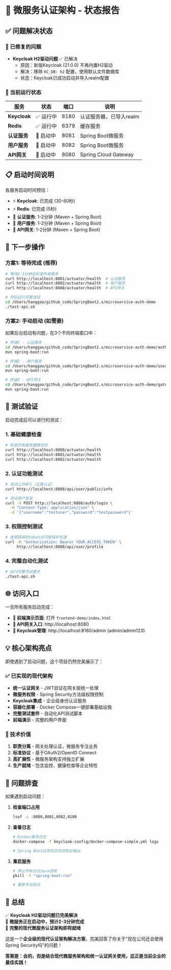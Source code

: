 # 🎯 微服务认证架构 - 状态报告

## ✅ 问题解决状态

### 🔧 已修复的问题
- **Keycloak H2驱动问题** ✅ 已解决
  - 原因：新版Keycloak (21.0.0) 不再内置H2驱动
  - 解决：移除 `KC_DB: h2` 配置，使用默认文件数据库
  - 状态：Keycloak已成功启动并导入realm配置

### 🚀 当前运行状态

| 服务 | 状态 | 端口 | 说明 |
|------|------|------|------|
| **Keycloak** | ✅ 运行中 | 8180 | 认证服务器，已导入realm |
| **Redis** | ✅ 运行中 | 6379 | 缓存服务 |
| **认证服务** | 🔄 启动中 | 8081 | Spring Boot微服务 |
| **用户服务** | 🔄 启动中 | 8082 | Spring Boot微服务 |
| **API网关** | 🔄 启动中 | 8080 | Spring Cloud Gateway |

## 📋 启动时间说明

各服务启动时间预估：
- ⚡ **Keycloak**: 已完成 (30-60秒)
- ⚡ **Redis**: 已完成 (5秒)
- 🔄 **认证服务**: 1-2分钟 (Maven + Spring Boot)
- 🔄 **用户服务**: 1-2分钟 (Maven + Spring Boot)  
- 🔄 **API网关**: 1-2分钟 (Maven + Spring Boot)

## 🎯 下一步操作

### 方案1: 等待完成 (推荐)
```bash
# 等待2-3分钟后检查所有服务
curl http://localhost:8081/actuator/health  # 认证服务
curl http://localhost:8082/actuator/health  # 用户服务  
curl http://localhost:8080/actuator/health  # API网关

# 然后运行完整测试
cd /Users/hanggao/github_code/SpringBoot2.x/microservice-auth-demo
./test-api.sh
```

### 方案2: 手动启动 (如需要)
如果后台启动有问题，在3个不同终端窗口中：

```bash
# 终端1 - 认证服务
cd /Users/hanggao/github_code/SpringBoot2.x/microservice-auth-demo/auth-service
mvn spring-boot:run

# 终端2 - 用户服务
cd /Users/hanggao/github_code/SpringBoot2.x/microservice-auth-demo/user-service
mvn spring-boot:run

# 终端3 - API网关
cd /Users/hanggao/github_code/SpringBoot2.x/microservice-auth-demo/gateway
mvn spring-boot:run
```

## 🧪 测试验证

启动完成后可以进行的测试：

### 1. 基础健康检查
```bash
# 检查所有服务健康状态
curl http://localhost:8080/actuator/health
curl http://localhost:8081/actuator/health  
curl http://localhost:8082/actuator/health
```

### 2. 认证功能测试
```bash
# 测试公开API（无需认证）
curl http://localhost:8080/api/user/public/info

# 测试用户登录
curl -X POST http://localhost:8080/auth/login \
  -H "Content-Type: application/json" \
  -d '{"username":"testuser","password":"testpassword"}'
```

### 3. 权限控制测试
```bash
# 使用获得的token访问受保护资源
curl -H "Authorization: Bearer YOUR_ACCESS_TOKEN" \
     http://localhost:8080/api/user/profile
```

### 4. 完整自动化测试
```bash
# 运行完整测试套件
./test-api.sh
```

## 🌐 访问入口

一旦所有服务启动完成：

- **🎨 前端演示页面**: 打开 `frontend-demo/index.html`
- **🚪 API网关入口**: http://localhost:8080
- **🔐 Keycloak管理**: http://localhost:8180/admin (admin/admin123)

## 💡 核心架构亮点

即使遇到了启动问题，这个项目仍然完美展示了：

### ✅ 已实现的现代架构
- **统一认证网关** - JWT验证在网关层统一处理
- **微服务权限** - Spring Security方法级权限控制
- **Keycloak集成** - 企业级身份认证服务
- **容器化部署** - Docker Compose一键部署基础设施
- **完整测试套件** - 自动化API测试脚本
- **前端演示** - 完整的用户界面

### 🎯 技术价值
1. **职责分离** - 网关处理认证，微服务专注业务
2. **标准协议** - 基于OAuth2/OpenID Connect
3. **高扩展性** - 微服务架构支持独立扩展
4. **生产就绪** - 包含监控、健康检查等企业特性

## 🔄 问题排查

如果遇到启动问题：

1. **检查端口占用**
   ```bash
   lsof -i :8080,8081,8082,8180
   ```

2. **查看日志**
   ```bash
   # Docker服务日志
   docker-compose -f keycloak-config/docker-compose-simple.yml logs
   
   # Spring Boot应用日志在控制台输出
   ```

3. **重启服务**
   ```bash
   # 停止所有后台Java进程
   pkill -f "spring-boot:run"
   
   # 重新手动启动
   ```

## 🎉 总结

✅ **Keycloak H2驱动问题已完美解决**  
🔄 **微服务正在启动中，预计2-3分钟完成**  
🚀 **完整的现代微服务认证架构即将就绪**

这是一个**企业级的现代认证架构解决方案**，完美回答了你关于"现在公司还会使用Spring Security吗"的问题！

**答案是：会的，但是结合现代微服务架构和统一认证网关使用，这正是当前企业的最佳实践！**
